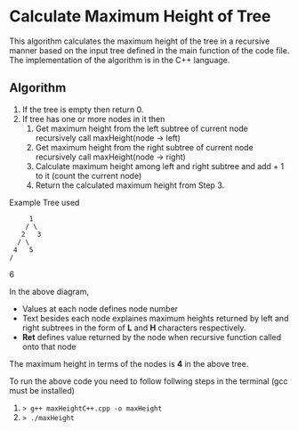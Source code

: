 # Calculate Maximum Height of Tree

This algorithm calculates the maximum height of the tree in a recursive manner based on the input tree defined in the main function of the code file. The implementation of the algorithm is in the C++ language. 

## Algorithm

1. If the tree is empty then return 0.
2. If tree has one or more nodes in it then 
    1. Get maximum height from the left subtree of current node recursively
        call maxHeight(node -> left)
    2. Get maximum height from the right subtree of current node recursively
        call maxHeight(node -> right)
    3. Calculate maximum height among left and right subtree and add + 1 to it (count the current node)
    4. Return the calculated maximum height from Step 3.



Example Tree used

         1
        / \
       2   3
      / \ 
     4   5
    /
   6

In the above diagram, 
- Values at each node defines node number
- Text besides each node explaines maximum heights returned by left and right subtrees in the form of **L** and **H** characters respectively. 
- **Ret** defines value returned by the node when recursive function called onto that node

The maximum height in terms of the nodes is **4** in the above tree.

To run the above code you need to follow follwing steps in the terminal (gcc must be installed)
1. `> g++ maxHeightC++.cpp -o maxHeight`
2. `> ./maxHeight`